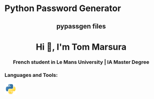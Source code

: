 # Python Password Generator
<h2 align="center">pypassgen files</h2>
<h1 align="center">Hi 👋, I'm Tom Marsura</h1>
<h3 align="center">French student in Le Mans University | IA Master Degree</h3>

<h3 align="left">Languages and Tools:</h3>
<p align="left"> 
  <a href="https://www.python.org" target="_blank" rel="noreferrer"> <img src="https://raw.githubusercontent.com/devicons/devicon/master/icons/python/python-original.svg" alt="python" width="40" height="40"/> </a> 
</p>
